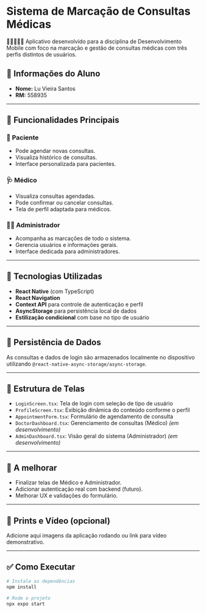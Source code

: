 # Sistema de Marcação de Consultas Médicas

👩‍⚕️👨‍⚕️📅 Aplicativo desenvolvido para a disciplina de Desenvolvimento Mobile com foco na marcação e gestão de consultas médicas com três perfis distintos de usuários.

## 📌 Informações do Aluno

- **Nome:** Lu Vieira Santos  
- **RM:** 558935

---

## 📱 Funcionalidades Principais

### 👤 Paciente

- Pode agendar novas consultas.
- Visualiza histórico de consultas.
- Interface personalizada para pacientes.

### 🩺 Médico

- Visualiza consultas agendadas.
- Pode confirmar ou cancelar consultas.
- Tela de perfil adaptada para médicos.

### 🧑‍💼 Administrador

- Acompanha as marcações de todo o sistema.
- Gerencia usuários e informações gerais.
- Interface dedicada para administradores.

---

## 🧠 Tecnologias Utilizadas

- **React Native** (com TypeScript)
- **React Navigation**
- **Context API** para controle de autenticação e perfil
- **AsyncStorage** para persistência local de dados
- **Estilização condicional** com base no tipo de usuário

---

## 💾 Persistência de Dados

As consultas e dados de login são armazenados localmente no dispositivo utilizando `@react-native-async-storage/async-storage`.

---

## 📂 Estrutura de Telas

- `LoginScreen.tsx`: Tela de login com seleção de tipo de usuário
- `ProfileScreen.tsx`: Exibição dinâmica do conteúdo conforme o perfil
- `AppointmentForm.tsx`: Formulário de agendamento de consulta
- `DoctorDashboard.tsx`: Gerenciamento de consultas (Médico) *(em desenvolvimento)*
- `AdminDashboard.tsx`: Visão geral do sistema (Administrador) *(em desenvolvimento)*

---

## 🚧 A melhorar

- Finalizar telas de Médico e Administrador.
- Adicionar autenticação real com backend (futuro).
- Melhorar UX e validações do formulário.

---

## 📸 Prints e Vídeo (opcional)

Adicione aqui imagens da aplicação rodando ou link para vídeo demonstrativo.

---

## ✅ Como Executar

```bash
# Instale as dependências
npm install

# Rode o projeto
npx expo start
